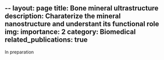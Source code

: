 --
layout: page
title: Bone mineral ultrastructure
description: Charaterize the mineral nanostructure and understant its functional role
img:
importance: 2
category: Biomedical
related_publications: true
---

In preparation